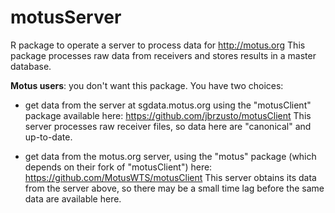 # motusServer

R package to operate a server to process data for http://motus.org
This package processes raw data from receivers and stores results in
a master database.

**Motus users**: you don't want this package.  You have two choices:

- get data from the server at sgdata.motus.org using the "motusClient" package available here:  https://github.com/jbrzusto/motusClient
This server processes raw receiver files, so data here are "canonical" and
up-to-date.

- get data from the motus.org server, using the "motus" package (which depends on their fork of "motusClient") here: https://github.com/MotusWTS/motusClient
This server obtains its data from the server above, so there may be a small
time lag before the same data are available here.
